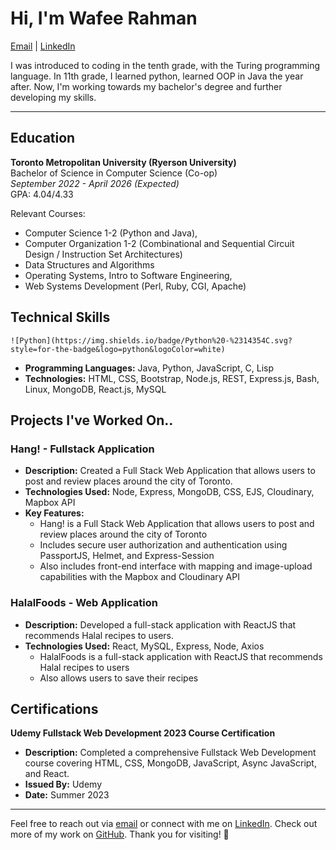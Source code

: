 # Hi, I'm Wafee Rahman

[Email](mailto:wafee.rahman842@gmail.com) | [LinkedIn](https://www.linkedin.com/in/wafee-rahman-772108270/)

I was introduced to coding in the tenth grade, with the Turing programming language. In 11th grade, I learned python, learned OOP in Java the year after. Now, I'm working towards my bachelor's degree and further developing my skills.

---

## Education

**Toronto Metropolitan University (Ryerson University)**  
Bachelor of Science in Computer Science (Co-op)  
*September 2022 - April 2026 (Expected)*  
GPA: 4.04/4.33  

Relevant Courses: 
- Computer Science 1-2 (Python and Java),
- Computer Organization 1-2 (Combinational and Sequential Circuit Design / Instruction Set Architectures) 
- Data Structures and Algorithms
- Operating Systems, Intro to Software Engineering,
- Web Systems Development (Perl, Ruby, CGI, Apache) 

## Technical Skills

    ![Python](https://img.shields.io/badge/Python%20-%2314354C.svg?style=for-the-badge&logo=python&logoColor=white)
- **Programming Languages:** Java, Python, JavaScript, C, Lisp
- **Technologies:** HTML, CSS, Bootstrap, Node.js, REST, Express.js, Bash, Linux, MongoDB, React.js, MySQL


## Projects I've Worked On.. 

### Hang! - Fullstack Application
- **Description:** Created a Full Stack Web Application that allows users to post and review places around the city of Toronto.
- **Technologies Used:** Node, Express, MongoDB, CSS, EJS, Cloudinary, Mapbox API
- **Key Features:**
  - Hang! is a Full Stack Web Application that allows users to post and review places around the city of Toronto
  - Includes secure user authorization and authentication using PassportJS, Helmet, and Express-Session
  - Also includes front-end interface with mapping and image-upload capabilities with the Mapbox and Cloudinary API

### HalalFoods - Web Application
- **Description:** Developed a full-stack application with ReactJS that recommends Halal recipes to users.
- **Technologies Used:** React, MySQL, Express, Node, Axios
  - HalalFoods is a full-stack application with ReactJS that recommends Halal recipes to users
  - Also allows users to save their recipes

## Certifications

**Udemy Fullstack Web Development 2023 Course Certification**
- **Description:** Completed a comprehensive Fullstack Web Development course covering HTML, CSS, MongoDB, JavaScript, Async JavaScript, and React.
- **Issued By:** Udemy
- **Date:** Summer 2023

---

Feel free to reach out via [email](mailto:wafee.rahman842@gmail.com) or connect with me on [LinkedIn](https://www.linkedin.com/in/wafeer/). Check out more of my work on [GitHub](https://github.com/wafee842). Thank you for visiting! 🚀

